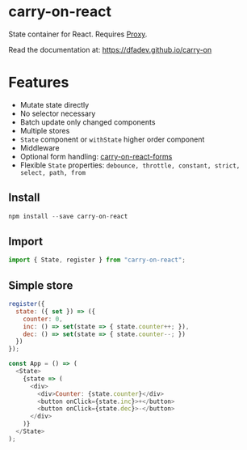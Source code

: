# carry-on-react

State container for React. Requires [Proxy](https://caniuse.com/#feat=proxy).

Read the documentation at: https://dfadev.github.io/carry-on

# Features

- Mutate state directly
- No selector necessary
- Batch update only changed components
- Multiple stores
- `State` component or `withState` higher order component
- Middleware
- Optional form handling: [carry-on-react-forms](../carry-on-react-forms)
- Flexible `State` properties: `debounce, throttle, constant, strict, select, path, from`

## Install

```JavaScript
npm install --save carry-on-react
```

## Import

```JavaScript
import { State, register } from "carry-on-react";
```

## Simple store

```JavaScript
register({
  state: ({ set }) => ({
    counter: 0,
    inc: () => set(state => { state.counter++; }),
    dec: () => set(state => { state.counter--; })
  })
});

const App = () => (
  <State>
    {state => (
      <div>
        <div>Counter: {state.counter}</div>
        <button onClick={state.inc}>+</button>
        <button onClick={state.dec}>-</button>
      </div>
    )}
  </State>
);
```

